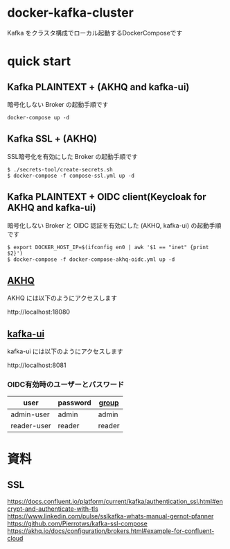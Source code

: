 # docker-kafka-cluster

Kafka をクラスタ構成でローカル起動するDockerComposeです

# quick start

## Kafka PLAINTEXT + (AKHQ and kafka-ui)

暗号化しない Broker の起動手順です

`docker-compose up -d`

## Kafka SSL + (AKHQ)

SSL暗号化を有効にした Broker の起動手順です

```
$ ./secrets-tool/create-secrets.sh
$ docker-compose -f compose-ssl.yml up -d
```

## Kafka PLAINTEXT + OIDC client(Keycloak for AKHQ and kafka-ui)

暗号化しない Broker と OIDC 認証を有効にした (AKHQ, kafka-ui) の起動手順です

```
$ export DOCKER_HOST_IP=$(ifconfig en0 | awk '$1 == "inet" {print $2}')
$ docker-compose -f docker-compose-akhq-oidc.yml up -d
```

## [AKHQ](https://akhq.io/)

AKHQ には以下のようにアクセスします

http://localhost:18080


## [kafka-ui](https://docs.kafka-ui.provectus.io/overview/readme)

kafka-ui には以下のようにアクセスします

http://localhost:8081

### OIDC有効時のユーザーとパスワード
| user | password | [group](https://akhq.io/docs/configuration/authentifications/groups.html) |
----|----|----
| admin-user | admin | admin |
| reader-user | reader | reader |

# 資料

## SSL

https://docs.confluent.io/platform/current/kafka/authentication_ssl.html#encrypt-and-authenticate-with-tls  
https://www.linkedin.com/pulse/sslkafka-whats-manual-gernot-pfanner  
https://github.com/Pierrotws/kafka-ssl-compose  
https://akhq.io/docs/configuration/brokers.html#example-for-confluent-cloud  

